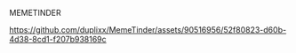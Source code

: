 MEMETINDER

https://github.com/duplixx/MemeTinder/assets/90516956/52f80823-d60b-4d38-8cd1-f207b938169c


